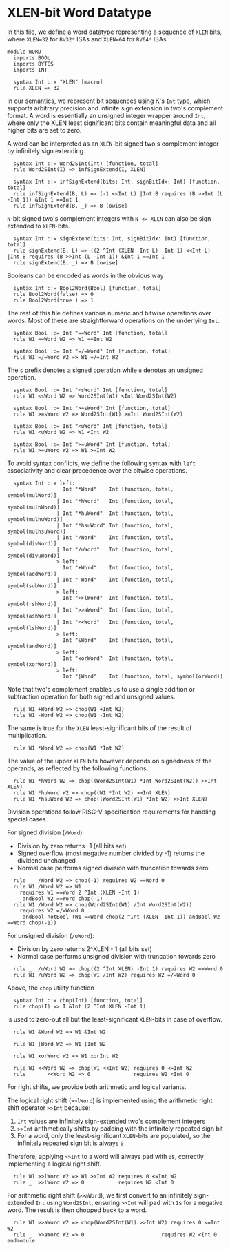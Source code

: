 # XLEN-bit Word Datatype
In this file, we define a word datatype representing a sequence of `XLEN` bits, where `XLEN=32` for `RV32*` ISAs and `XLEN=64` for `RV64*` ISAs.
```k
module WORD
  imports BOOL
  imports BYTES
  imports INT

  syntax Int ::= "XLEN" [macro]
  rule XLEN => 32
```
In our semantics, we represent bit sequences using K's `Int` type, which supports arbitrary precision and infinite sign extension in two's complement format. A word is essentially an unsigned integer wrapper around `Int`, where only the XLEN least significant bits contain meaningful data and all higher bits are set to zero.

A word can be interpreted as an `XLEN`-bit signed two's complement integer by infinitely sign extending.
```k
  syntax Int ::= Word2SInt(Int) [function, total]
  rule Word2SInt(I) => infSignExtend(I, XLEN)

  syntax Int ::= infSignExtend(bits: Int, signBitIdx: Int) [function, total]
  rule infSignExtend(B, L) => (-1 <<Int L) |Int B requires (B >>Int (L -Int 1)) &Int 1 ==Int 1
  rule infSignExtend(B, _) => B [owise]
```
`N`-bit signed two's complement integers with `N <= XLEN` can also be sign extended to `XLEN`-bits.
```k
  syntax Int ::= signExtend(bits: Int, signBitIdx: Int) [function, total]
  rule signExtend(B, L) => ((2 ^Int (XLEN -Int L) -Int 1) <<Int L) |Int B requires (B >>Int (L -Int 1)) &Int 1 ==Int 1
  rule signExtend(B, _) => B [owise]
```
Booleans can be encoded as words in the obvious way
```k
  syntax Int ::= Bool2Word(Bool) [function, total]
  rule Bool2Word(false) => 0
  rule Bool2Word(true ) => 1
```
The rest of this file defines various numeric and bitwise operations over words. Most of these are straightforward operations on the underlying `Int`.
```k
  syntax Bool ::= Int "==Word" Int [function, total]
  rule W1 ==Word W2 => W1 ==Int W2

  syntax Bool ::= Int "=/=Word" Int [function, total]
  rule W1 =/=Word W2 => W1 =/=Int W2
```
The `s` prefix denotes a signed operation while `u` denotes an unsigned operation.
```k
  syntax Bool ::= Int "<sWord" Int [function, total]
  rule W1 <sWord W2 => Word2SInt(W1) <Int Word2SInt(W2)

  syntax Bool ::= Int ">=sWord" Int [function, total]
  rule W1 >=sWord W2 => Word2SInt(W1) >=Int Word2SInt(W2)

  syntax Bool ::= Int "<uWord" Int [function, total]
  rule W1 <uWord W2 => W1 <Int W2

  syntax Bool ::= Int ">=uWord" Int [function, total]
  rule W1 >=uWord W2 => W1 >=Int W2
```
To avoid syntax conflicts, we define the following syntax with `left` associativity and clear precedence over the bitwise operations.
```k
  syntax Int ::= left:
                  Int "*Word"    Int [function, total, symbol(mulWord)]
                | Int "*hWord"   Int [function, total, symbol(mulhWord)]
                | Int "*huWord"  Int [function, total, symbol(mulhuWord)]
                | Int "*hsuWord" Int [function, total, symbol(mulhsuWord)]
                | Int "/Word"    Int [function, total, symbol(divWord)]
                | Int "/uWord"   Int [function, total, symbol(divuWord)]
                > left:
                  Int "+Word"    Int [function, total, symbol(addWord)]
                | Int "-Word"    Int [function, total, symbol(subWord)]
                > left:
                  Int ">>lWord"  Int [function, total, symbol(rshWord)]
                | Int ">>aWord"  Int [function, total, symbol(ashWord)]
                | Int "<<Word"   Int [function, total, symbol(lshWord)]
                > left:
                  Int "&Word"    Int [function, total, symbol(andWord)]
                > left:
                  Int "xorWord"  Int [function, total, symbol(xorWord)]
                > left:
                  Int "|Word"    Int [function, total, symbol(orWord)]
```
Note that two's complement enables us to use a single addition or subtraction operation for both signed and unsigned values.
```k
  rule W1 +Word W2 => chop(W1 +Int W2)
  rule W1 -Word W2 => chop(W1 -Int W2)
```
The same is true for the `XLEN` least-significant bits of the result of multiplication.
```k
  rule W1 *Word W2 => chop(W1 *Int W2)
```
The value of the upper `XLEN` bits however depends on signedness of the operands, as reflected by the following functions.
```k
  rule W1 *hWord W2 => chop((Word2SInt(W1) *Int Word2SInt(W2)) >>Int XLEN)
  rule W1 *huWord W2 => chop((W1 *Int W2) >>Int XLEN)
  rule W1 *hsuWord W2 => chop((Word2SInt(W1) *Int W2) >>Int XLEN)
```
Division operations follow RISC-V specification requirements for handling special cases.

For signed division (`/Word`):
- Division by zero returns -1 (all bits set)
- Signed overflow (most negative number divided by -1) returns the dividend unchanged
- Normal case performs signed division with truncation towards zero
```k
  rule _  /Word W2 => chop(-1) requires W2 ==Word 0
  rule W1 /Word W2 => W1 
    requires W1 ==Word 2 ^Int (XLEN -Int 1)
     andBool W2 ==Word chop(-1)
  rule W1 /Word W2 => chop(Word2SInt(W1) /Int Word2SInt(W2)) 
    requires W2 =/=Word 0 
     andBool notBool (W1 ==Word chop(2 ^Int (XLEN -Int 1)) andBool W2 ==Word chop(-1))
```
For unsigned division (`/uWord`):
- Division by zero returns 2^XLEN - 1 (all bits set)
- Normal case performs unsigned division with truncation towards zero
```k
  rule _  /uWord W2 => chop((2 ^Int XLEN) -Int 1) requires W2 ==Word 0
  rule W1 /uWord W2 => chop(W1 /Int W2) requires W2 =/=Word 0
```
Above, the `chop` utility function
```k
  syntax Int ::= chop(Int) [function, total]
  rule chop(I) => I &Int (2 ^Int XLEN -Int 1)
```
is used to zero-out all but the least-significant `XLEN`-bits in case of overflow.
```k
  rule W1 &Word W2 => W1 &Int W2

  rule W1 |Word W2 => W1 |Int W2

  rule W1 xorWord W2 => W1 xorInt W2

  rule W1 <<Word W2 => chop(W1 <<Int W2) requires 0 <=Int W2
  rule _     <<Word W2 => 0              requires W2 <Int 0
```
For right shifts, we provide both arithmetic and logical variants.

The logical right shift (`>>lWord`) is implemented using the arithmetic right shift operator `>>Int` because:
1. `Int` values are infinitely sign-extended two's complement integers
2. `>>Int` arithmetically shifts by padding with the infinitely repeated sign bit
3. For a word, only the least-significant `XLEN`-bits are populated, so the infinitely repeated sign bit is always `0`

Therefore, applying `>>Int` to a word will always pad with `0`s, correctly implementing a logical right shift.
```k
  rule W1 >>lWord W2 => W1 >>Int W2 requires 0 <=Int W2
  rule _  >>lWord W2 => 0           requires W2 <Int 0
```
For arithmetic right shift (`>>aWord`), we first convert to an infinitely sign-extended `Int` using `Word2SInt`, ensuring `>>Int` will pad with `1`s for a negative word. The result is then chopped back to a word.
```k
  rule W1 >>aWord W2 => chop(Word2SInt(W1) >>Int W2) requires 0 <=Int W2
  rule _  >>aWord W2 => 0                         requires W2 <Int 0
endmodule
```
